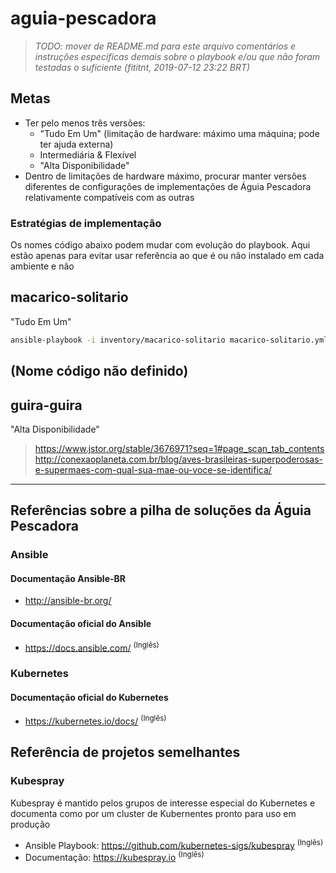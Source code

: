 # aguia-pescadora

> _TODO: mover de README.md para este arquivo comentários e instruções
especificas demais sobre o playbook e/ou que não foram testadas o suficiente
(fititnt, 2019-07-12 23:22 BRT)_

## Metas

- Ter pelo menos três versões:
  - "Tudo Em Um" (limitação de hardware: máximo uma máquina; pode ter ajuda externa)
  - Intermediária & Flexível
  - "Alta Disponibilidade"
- Dentro de limitações de hardware máximo, procurar manter versões diferentes
  de configurações de implementações de Águia Pescadora relativamente
  compatíveis com as outras

### Estratégias de implementação

Os nomes código abaixo podem mudar com evolução do playbook. Aqui estão apenas
para evitar usar referência ao que é ou não instalado em cada ambiente e não

<!--

-->

## macarico-solitario

"Tudo Em Um"

<!--
https://www.wikiaves.com.br/wiki/macarico-solitario
-->

```bash
ansible-playbook -i inventory/macarico-solitario macarico-solitario.yml
```

<!--
ansible-lint macarico-solitario.yml
-->

## (Nome código não definido)

## guira-guira
"Alta Disponibilidade"
> https://www.jstor.org/stable/3676971?seq=1#page_scan_tab_contents
> http://conexaoplaneta.com.br/blog/aves-brasileiras-superpoderosas-e-supermaes-com-qual-sua-mae-ou-voce-se-identifica/

---

## Referências sobre a pilha de soluções da Águia Pescadora

### Ansible

#### Documentação Ansible-BR
- <http://ansible-br.org/>

#### Documentação oficial do Ansible
- <https://docs.ansible.com/> <sup>(Inglês)</sup>

### Kubernetes

#### Documentação oficial do Kubernetes

- <https://kubernetes.io/docs/> <sup>(Inglês)</sup>

<!--
@TODO ver projetos extras de interesse potencial do usuário (fititnt, 2019-06-28 09:31 BRT)
-->

## Referência de projetos semelhantes

### Kubespray

Kubespray é mantido pelos grupos de interesse especial do Kubernetes e documenta
como por um cluster de Kubernentes pronto para uso em produção

- Ansible Playbook: <https://github.com/kubernetes-sigs/kubespray> <sup>(Inglês)</sup>
- Documentação: <https://kubespray.io> <sup>(Inglês)</sup>
